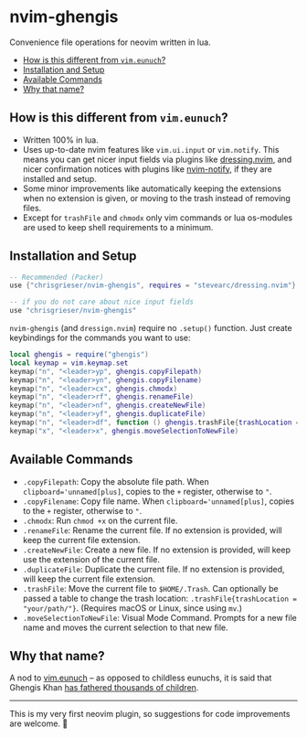# nvim-ghengis
Convenience file operations for neovim written in lua. 

<!--toc:start-->
- [How is this different from `vim.eunuch`?](#how-is-this-different-from-vimeunuch)
- [Installation and Setup](#installation-and-setup)
- [Available Commands](#available-commands)
- [Why that name?](#why-that-name)
<!--toc:end-->

## How is this different from `vim.eunuch`?
- Written 100% in lua.
- Uses up-to-date nvim features like `vim.ui.input` or `vim.notify`. This means you can get nicer input fields via plugins like [dressing.nvim](https://github.com/stevearc/dressing.nvim), and nicer confirmation notices with plugins like [nvim-notify](https://github.com/rcarriga/nvim-notify), if they are installed and setup.
- Some minor improvements like automatically keeping the extensions when no extension is given, or moving to the trash instead of removing files.
- Except for `trashFile` and `chmodx` only vim commands or lua os-modules are used to keep shell requirements to a minimum. 

## Installation and Setup

```lua
-- Recommended (Packer)
use {"chrisgrieser/nvim-ghengis", requires = "stevearc/dressing.nvim"}

-- if you do not care about nice input fields
use "chrisgrieser/nvim-ghengis"
```

`nvim-ghengis` (and `dressign.nvim`) require no `.setup()` function. Just create keybindings for the commands you want to use:

```lua
local ghengis = require("ghengis")
local keymap = vim.keymap.set
keymap("n", "<leader>yp", ghengis.copyFilepath)
keymap("n", "<leader>yn", ghengis.copyFilename)
keymap("n", "<leader>cx", ghengis.chmodx)
keymap("n", "<leader>rf", ghengis.renameFile)
keymap("n", "<leader>nf", ghengis.createNewFile)
keymap("n", "<leader>yf", ghengis.duplicateFile)
keymap("n", "<leader>df", function () ghengis.trashFile{trashLocation = "your/path"} end) -- ; default '~/.Trash'. Requires macOS or Linux for `mv`.
keymap("x", "<leader>x", ghengis.moveSelectionToNewFile)
```

## Available Commands
- `.copyFilepath`: Copy the absolute file path. When `clipboard='unnamed[plus]`, copies to the `+` register, otherwise to `"`.
- `.copyFilename`: Copy file name. When `clipboard='unnamed[plus]`, copies to the `+` register, otherwise to `"`.
- `.chmodx`: Run `chmod +x` on the current file.
- `.renameFile`: Rename the current file. If no extension is provided, will keep the current file extension.
- `.createNewFile`: Create a new file. If no extension is provided, will keep use the extension of the current file.
- `.duplicateFile`: Duplicate the current file. If no extension is provided, will keep the current file extension.
- `.trashFile`: Move the current file to `$HOME/.Trash`. Can optionally be passed a table to change the trash location: `.trashFile{trashLocation = "your/path/"}`. (Requires macOS or Linux, since using `mv`.) 
- `.moveSelectionToNewFile`: Visual Mode Command. Prompts for a new file name and moves the current selection to that new file.

## Why that name?
A nod to [vim.eunuch](https://github.com/tpope/vim-eunuch) – as opposed to childless eunuchs, it is said that Ghengis Khan [has fathered thousands of children](https://allthatsinteresting.com/genghis-khan-children).

---

This is my very first neovim plugin, so suggestions for code improvements are welcome. 🙏
